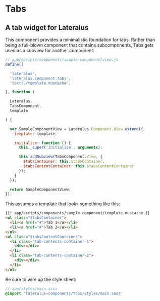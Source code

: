 # Tabs

## A tab widget for Lateralus

This component provides a minimalistic foundation for tabs.  Rather than being a full-blown component that contains subcomponents, Tabs gets used as a subview for another component:

````javascript
// app/scripts/components/sample-component/view.js
define([

  'lateralus',
  'lateralus.component.tabs',
  'text!./template.mustache',

], function (

  Lateralus,
  TabsComponent,
  template

) {

  var SampleComponentView = Lateralus.Component.View.extend({
    template: template,

    initialize: function () {
      this._super('initialize', arguments);

      this.addSubview(TabsComponent.View, {
        $tabsContainer: this.$tabsContainer,
        $tabsContentContainer: this.$tabsContentContainer
      });
    }
  });

  return SampleComponentView;
});
````

This assumes a template that looks something like this:

````html
{{! app/scripts/components/sample-component/template.mustache }}
<ul class="$tabsContainer">
  <li><a href="#">Tab 1</a></li>
  <li><a href="#">Tab 2</a></li>
</ul>
<ul class="$tabsContentContainer">
  <li class="tab-contents-container-1">
    <div></div>
  </li>
  <li class="tab-contents-container-2">
    <div></div>
  </li>
</ul>
````

Be sure to wire up the style sheet:

````sass
// app/styles/main.scss
@import 'lateralus-components/tabs/styles/main.sass'
````
